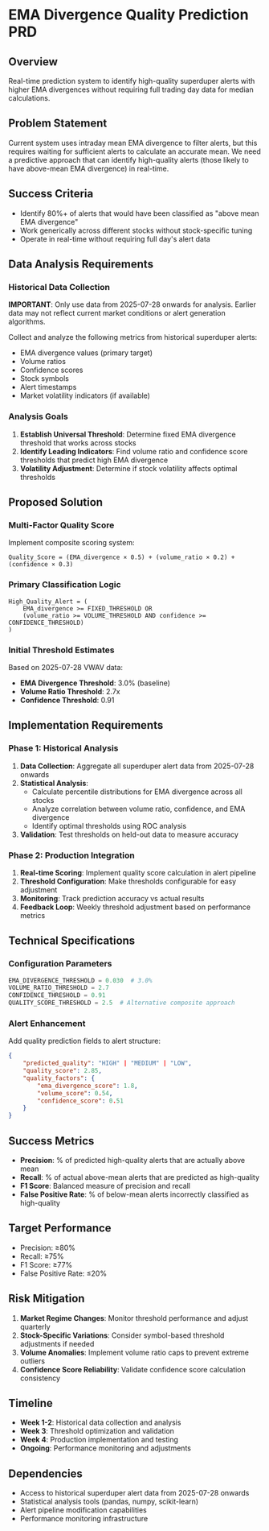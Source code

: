 # EMA Divergence Quality Prediction PRD

## Overview
Real-time prediction system to identify high-quality superduper alerts with higher EMA divergences without requiring full trading day data for median calculations.

## Problem Statement
Current system uses intraday mean EMA divergence to filter alerts, but this requires waiting for sufficient alerts to calculate an accurate mean. We need a predictive approach that can identify high-quality alerts (those likely to have above-mean EMA divergence) in real-time.

## Success Criteria
- Identify 80%+ of alerts that would have been classified as "above mean EMA divergence" 
- Work generically across different stocks without stock-specific tuning
- Operate in real-time without requiring full day's alert data

## Data Analysis Requirements

### Historical Data Collection
**IMPORTANT**: Only use data from 2025-07-28 onwards for analysis. Earlier data may not reflect current market conditions or alert generation algorithms.

Collect and analyze the following metrics from historical superduper alerts:
- EMA divergence values (primary target)
- Volume ratios 
- Confidence scores
- Stock symbols
- Alert timestamps
- Market volatility indicators (if available)

### Analysis Goals
1. **Establish Universal Threshold**: Determine fixed EMA divergence threshold that works across stocks
2. **Identify Leading Indicators**: Find volume ratio and confidence score thresholds that predict high EMA divergence
3. **Volatility Adjustment**: Determine if stock volatility affects optimal thresholds

## Proposed Solution

### Multi-Factor Quality Score
Implement composite scoring system:

```
Quality_Score = (EMA_divergence × 0.5) + (volume_ratio × 0.2) + (confidence × 0.3)
```

### Primary Classification Logic
```
High_Quality_Alert = (
    EMA_divergence >= FIXED_THRESHOLD OR
    (volume_ratio >= VOLUME_THRESHOLD AND confidence >= CONFIDENCE_THRESHOLD)
)
```

### Initial Threshold Estimates
Based on 2025-07-28 VWAV data:
- **EMA Divergence Threshold**: 3.0% (baseline)
- **Volume Ratio Threshold**: 2.7x
- **Confidence Threshold**: 0.91

## Implementation Requirements

### Phase 1: Historical Analysis
1. **Data Collection**: Aggregate all superduper alert data from 2025-07-28 onwards
2. **Statistical Analysis**: 
   - Calculate percentile distributions for EMA divergence across all stocks
   - Analyze correlation between volume ratio, confidence, and EMA divergence
   - Identify optimal thresholds using ROC analysis
3. **Validation**: Test thresholds on held-out data to measure accuracy

### Phase 2: Production Integration
1. **Real-time Scoring**: Implement quality score calculation in alert pipeline
2. **Threshold Configuration**: Make thresholds configurable for easy adjustment
3. **Monitoring**: Track prediction accuracy vs actual results
4. **Feedback Loop**: Weekly threshold adjustment based on performance metrics

## Technical Specifications

### Configuration Parameters
```python
EMA_DIVERGENCE_THRESHOLD = 0.030  # 3.0%
VOLUME_RATIO_THRESHOLD = 2.7
CONFIDENCE_THRESHOLD = 0.91
QUALITY_SCORE_THRESHOLD = 2.5  # Alternative composite approach
```

### Alert Enhancement
Add quality prediction fields to alert structure:
```json
{
    "predicted_quality": "HIGH" | "MEDIUM" | "LOW",
    "quality_score": 2.85,
    "quality_factors": {
        "ema_divergence_score": 1.8,
        "volume_score": 0.54,
        "confidence_score": 0.51
    }
}
```

## Success Metrics
- **Precision**: % of predicted high-quality alerts that are actually above mean
- **Recall**: % of actual above-mean alerts that are predicted as high-quality
- **F1 Score**: Balanced measure of precision and recall
- **False Positive Rate**: % of below-mean alerts incorrectly classified as high-quality

## Target Performance
- Precision: ≥80%
- Recall: ≥75%
- F1 Score: ≥77%
- False Positive Rate: ≤20%

## Risk Mitigation
1. **Market Regime Changes**: Monitor threshold performance and adjust quarterly
2. **Stock-Specific Variations**: Consider symbol-based threshold adjustments if needed
3. **Volume Anomalies**: Implement volume ratio caps to prevent extreme outliers
4. **Confidence Score Reliability**: Validate confidence score calculation consistency

## Timeline
- **Week 1-2**: Historical data collection and analysis
- **Week 3**: Threshold optimization and validation
- **Week 4**: Production implementation and testing
- **Ongoing**: Performance monitoring and adjustments

## Dependencies
- Access to historical superduper alert data from 2025-07-28 onwards
- Statistical analysis tools (pandas, numpy, scikit-learn)
- Alert pipeline modification capabilities
- Performance monitoring infrastructure